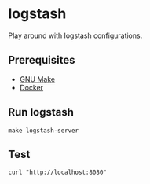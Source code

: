 # logstash

Play around with logstash configurations.

## Prerequisites

 - [GNU Make](https://www.gnu.org/software/make/)
 - [Docker](https://www.docker.com/)

## Run logstash

```console
make logstash-server
```

## Test

```console
curl "http://localhost:8080"
```
